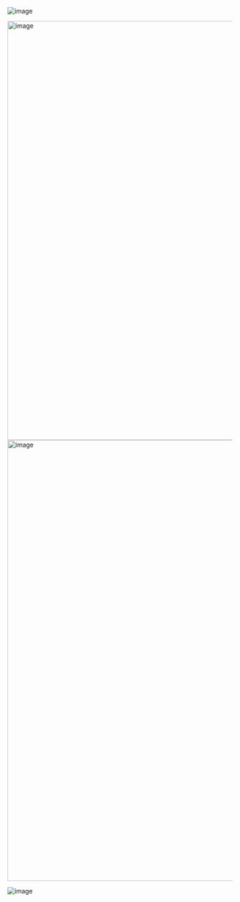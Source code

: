 
![image](https://github.com/user-attachments/assets/0db4412b-0b19-4ad7-88ff-dff4ebec72d0)


<img width="938" alt="image" src="https://github.com/user-attachments/assets/ecf65b8e-4ece-4893-ae96-a25565ad60fb" />

<img width="987" alt="image" src="https://github.com/user-attachments/assets/95e4f3ea-f483-448b-834c-c786a8e4de46" />

![image](https://github.com/user-attachments/assets/231ae11d-9a74-419d-b58a-57af89638714)
